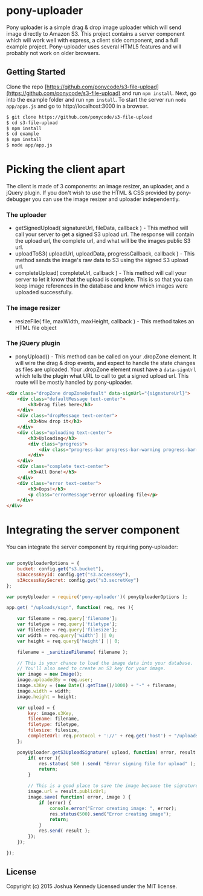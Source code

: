 # pony-uploader

Pony uploader is a simple drag & drop image uploader which will send image directly to Amazon S3. This project contains
a server component which will work well with express, a client side component, and a full example project. Pony-uploader uses several
HTML5 features and will probably not work on older browsers.


## Getting Started
Clone the repo [https://github.com/ponycode/s3-file-upload](https://github.com/ponycode/s3-file-upload) and run `npm install`.
Next, go into the example folder and run `npm install`. To start the server run `node app/apps.js` and go to http://localhost:3000 in a browser.

```bash
$ git clone https://github.com/ponycode/s3-file-upload
$ cd s3-file-upload
$ npm install
$ cd example
$ npm install
$ node app/app.js
```

# Picking the client apart
The client is made of 3 components: an image resizer, an uploader, and a jQuery plugin. If you don't wish to use the HTML & CSS provided
by pony-debugger you can use the image resizer and uploader independently.

### The uploader

* getSignedUpload( signatureUrl, fileData, callback ) - This method will call your server to get a signed S3 upload url. The response will contain the upload url, the complete url, and what will be the images public S3 url.
* uploadToS3( uploadUrl, uploadData, progressCallback, callback ) - This method sends the image's raw data to S3 using the signed S3 upload url.
* completeUpload( completeUrl, callback ) - This method will call your server to let it know that the upload is complete. This is so that you can keep image references in the database and know which images were uploaded successfully.

### The image resizer

* resizeFile( file, maxWidth, maxHeight, callback ) - This method takes an HTML file object

### The jQuery plugin

* ponyUpload() - This method can be called on your .dropZone element. It will wire the drag & drop events, and expect to handle the state changes as files are uploaded. Your .dropZone element
must have a `data-signUrl` which tells the plugin what URL to call to get a signed upload url. This route will be mostly handled by pony-uploader.

```html
<div class="dropZone dropZoneDefault" data-signUrl="{signatureUrl}">
    <div class="defaultMessage text-center">
        <h3>Drag files here</h3>
    </div>
    <div class="dropMessage text-center">
        <h3>Now drop it</h3>
    </div>
    <div class="uploading text-center">
        <h3>Uploading</h3>
        <div class="progress">
            <div class="progress-bar progress-bar-warning progress-bar-striped" role="progressbar" aria-valuenow="60" aria-valuemin="0" aria-valuemax="100" style="width: 0;"></div>
        </div>
    </div>
    <div class="complete text-center">
        <h3>All Done!</h3>
    </div>
    <div class="error text-center">
        <h3>Oops!</h3>
        <p class="errorMessage">Error uploading file</p>
    </div>
</div>
```

# Integrating the server component

You can integrate the server component by requiring pony-uploader:

```javascript

var ponyUploaderOptions = {
    bucket: config.get("s3.bucket"),
    s3AccessKeyId: config.get("s3.accessKey"),
    s3AccessKeySecret: config.get("s3.secretKey")
};

var ponyUploader = require('pony-uploader')( ponyUploaderOptions );

app.get( "/uploads/sign", function( req, res ){

    var filename = req.query['filename'];
    var filetype = req.query['filetype'];
    var filesize = req.query['filesize'];
    var width = req.query['width'] || 0;
    var height = req.query['height'] || 0;

    filename = _sanitizeFilename( filename );

    // This is your chance to load the image data into your database.
    // You'll also need to create an S3 key for your image.
    var image = new Image();
    image.uploadedBy = req.user;
    image.s3Key = (new Date().getTime()/1000) + "-" + filename;
    image.width = width;
    image.height = height;

    var upload = {
        key: image.s3Key,
        filename: filename,
        filetype: filetype,
        filesize: filesize,
        completeUrl: req.protocol + '://' + req.get('host') + "/uploads/" + image.id + "/complete"
    };

    ponyUploader.getS3UploadSignature( upload, function( error, result ){
        if( error ){
            res.status( 500 ).send( "Error signing file for upload" );
            return;
        }

        // This is a good place to save the image because the signature may be rejected it is the wrong filetype or too big
        image.url = result.publicUrl;
        image.save( function( error, image ) {
            if (error) {
                console.error("Error creating image: ", error);
                res.status(500).send("Error creating image");
                return;
            }
            res.send( result );
        });
    });

});
```

## License
Copyright (c) 2015 Joshua Kennedy
Licensed under the MIT license.
